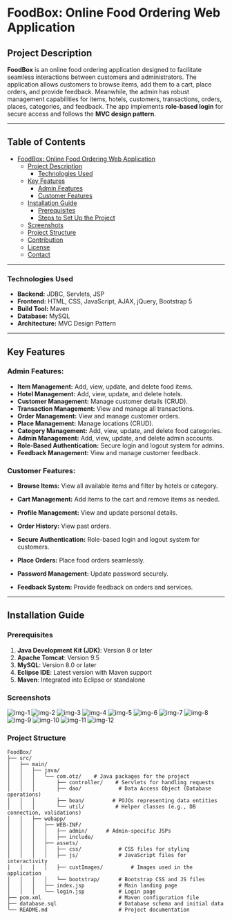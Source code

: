 # FoodBox: Online Food Ordering Web Application

## Project Description
**FoodBox** is an online food ordering application designed to facilitate seamless interactions between customers and administrators. The application allows customers to browse items, add them to a cart, place orders, and provide feedback. Meanwhile, the admin has robust management capabilities for items, hotels, customers, transactions, orders, places, categories, and feedback. The app implements **role-based login** for secure access and follows the **MVC design pattern**.

---
## Table of Contents
- [FoodBox: Online Food Ordering Web Application](#foodbox-online-food-ordering-web-application)
  - [Project Description](#project-description)
    - [Technologies Used](#technologies-used)
  - [Key Features](#key-features)
    - [Admin Features](#admin-features)
    - [Customer Features](#customer-features)
  - [Installation Guide](#installation-guide)
    - [Prerequisites](#prerequisites)
    - [Steps to Set Up the Project](#steps-to-set-up-the-project)
  - [Screenshots](#screenshots)
  - [Project Structure](#project-structure)
  - [Contribution](#contribution)
  - [License](#license)
  - [Contact](#contact)

---
### Technologies Used
- **Backend:** JDBC, Servlets, JSP
- **Frontend:** HTML, CSS, JavaScript, AJAX, jQuery, Bootstrap 5
- **Build Tool:** Maven
- **Database:** MySQL
- **Architecture:** MVC Design Pattern

---



## Key Features

### Admin Features:
- **Item Management:** Add, view, update, and delete food items.
- **Hotel Management:** Add, view, update, and delete hotels.
- **Customer Management:** Manage customer details (CRUD).
- **Transaction Management:** View and manage all transactions.
- **Order Management:** View and manage customer orders.
- **Place Management:** Manage locations (CRUD).
- **Category Management:** Add, view, update, and delete food categories.
- **Admin Management:** Add, view, update, and delete admin accounts.
- **Role-Based Authentication:** Secure login and logout system for admins.
- **Feedback Management:** View and manage customer feedback.

### Customer Features:
- **Browse Items:** View all available items and filter by hotels or category.

- **Cart Management:** Add items to the cart and remove items as needed.
- **Profile Management:** View and update personal details.
- **Order History:** View past orders.
- **Secure Authentication:** Role-based login and logout system for customers.
- **Place Orders:** Place food orders seamlessly.
- **Password Management:** Update password securely.
- **Feedback System:** Provide feedback on orders and services.

---

## Installation Guide

### Prerequisites
1. **Java Development Kit (JDK)**: Version 8 or later
2. **Apache Tomcat**: Version 9.5
3. **MySQL**: Version 8.0 or later
4. **Eclipse IDE**: Latest version with Maven support
5. **Maven**: Integrated into Eclipse or standalone

### Screenshots
![img-1](https://github.com/ParthasarathiSwain/FoodBox/blob/main/src/main/webapp/screenshots/1.PNG)
![img-2](https://github.com/ParthasarathiSwain/FoodBox/blob/main/src/main/webapp/screenshots/2.PNG)
![img-3](https://github.com/ParthasarathiSwain/FoodBox/blob/main/src/main/webapp/screenshots/3.PNG)
![img-4](https://github.com/ParthasarathiSwain/FoodBox/blob/main/src/main/webapp/screenshots/4.PNG)
![img-5](https://github.com/ParthasarathiSwain/FoodBox/blob/main/src/main/webapp/screenshots/5.PNG)
![img-6](https://github.com/ParthasarathiSwain/FoodBox/blob/main/src/main/webapp/screenshots/6.PNG)
![img-7](https://github.com/ParthasarathiSwain/FoodBox/blob/main/src/main/webapp/screenshots/7.PNG)
![img-8](https://github.com/ParthasarathiSwain/FoodBox/blob/main/src/main/webapp/screenshots/8.PNG)
![img-9](https://github.com/ParthasarathiSwain/FoodBox/blob/main/src/main/webapp/screenshots/9.PNG)
![img-10](https://github.com/ParthasarathiSwain/FoodBox/blob/main/src/main/webapp/screenshots/10.PNG)
![img-11](https://github.com/ParthasarathiSwain/FoodBox/blob/main/src/main/webapp/screenshots/11.PNG)
![img-12](https://github.com/ParthasarathiSwain/FoodBox/blob/main/src/main/webapp/screenshots/12.PNG)

### Project Structure
```base
FoodBox/
├── src/
│   ├── main/
│   │   ├── java/
│   │   │   └── com.otz/    # Java packages for the project
│   │   │       ├── controller/    # Servlets for handling requests
│   │   │       ├── dao/            # Data Access Object (Database operations)
│   │   │       ├── bean/         # POJOs representing data entities
│   │   │       └── util/          # Helper classes (e.g., DB connection, validations)
│   │   ├── webapp/
│   │   │   ├── WEB-INF/
│   │   │   │   ├── admin/      # Admin-specific JSPs
│   │   │   │   ├── include/  
│   │   │   ├── assets/
│   │   │   │   ├── css/            # CSS files for styling
│   │   │   │   ├── js/             # JavaScript files for interactivity
│   │   │   │   ├── custImages/         # Images used in the application
│   │   │   │   └── bootstrap/      # Bootstrap CSS and JS files
│   │   │   ├── index.jsp           # Main landing page
│   │   │   └── login.jsp           # Login page
├── pom.xml                         # Maven configuration file
├── database.sql                    # Database schema and initial data
└── README.md                       # Project documentation
```
  
